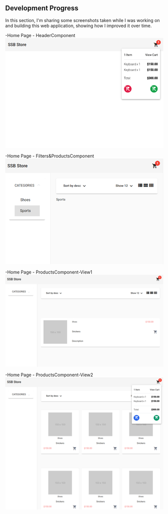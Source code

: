 ## Development Progress

In this section, I'm sharing some screenshots taken while I was working on and building this web application, showing how I improved it over time.

-Home Page - HeaderComponent
![HeaderComponent-HomePage](01-HeaderComponent.png)

-Home Page - Filters&ProductsComponent
![Filters&ProductsComponents-HomePage](02-Filters&ProductsComponents.png)

-Home Page - ProductsComponent-View1
![ProductsComponent-View1-HomePage](03-ProductsComponent-View1.png)

-Home Page - ProductsComponent-View2
![ProductsComponent-View2-HomePage](04-ProductsComponent-View2.png)



